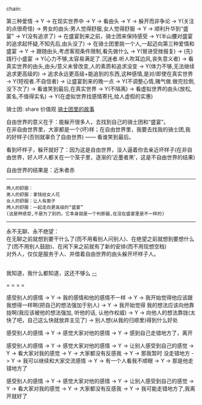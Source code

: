 
chain:

第三种爱情 -> Y -> 在现实世界中 -> Y -> 看由头 -> Y -> 躲开而非争论 -> Y(关注的点很奇怪) -> 男女的由头:男人觉得舒服,女人觉得舒服 -> Y -> 顺利升华到“盛宴” -> Y(没有追求了) -> 在盛宴到来之前，骑士团来保持感受 -> Y(半山腰对盛宴的追求起怀疑,不知先后,由头没了) -> 在骑士团里挑一个人,一起迈向第三种爱情和盛宴 -> Y -> 跟随由头,考虑客观条件限制,看先做什么 -> Y(冒进受挫报复) -> (先)践行小盛宴 -> Y(心力不够,太容易满足了.沉迷者.听人吹耳边风,丧失意义者) -> 看真实世界的由头,由头/意义未曾改变,人的素质和追求没变 -> Y(体力不够,无法继续追求更高级的) -> 追求永远更高级+能追到的东西,这种感情,是对/即使在真实世界 -> Y(短视者.不自信者) -> 让盛宴到来的晚一点 -> Y(不调整心情,赌气做.做完拉倒,没下次了) -> 看谁笑到最后,在真实世界 -> Y(不隔离) -> 看虚拟世界的由头(放松,匿名,不值得实名) -> Y(在虚拟世界找感情寄托,给人虚假的实惠)

骑士团:
share 价值观
[骑士团里的故事](https://www.youtube.com/watch?v=bm-MLEcon80)

自由世界的意义在于：能躲开很多人，去找到自己的骑士团和“盛宴”。<br>
在非自由世界里，大家都是一个(坏)样；在自由世界里，我要去找我的骑士团,我的好样子(否则就辜负了自由世界) —— 看谁笑到最后。

看到坏样子，躲开就好了：因为这是自由世界，没人逼着你去亲近坏样子(在非自由世界，好人坏人都关在一个笼子里，逐渐的‘近墨者黑’，这是不自由世界的结果)

自由世界的结果是：近朱者赤

- - - -

```
两人的舒服：
男人的舒服：拿钱给女人花
女人的舒服：让人有面子
两人的舒服：一起走向更高级的“盛宴”
(这是种感受,不是为了别的。它本身就是一个判断器,在没在盛宴里是不一样的)
```

- - - -

永不无聊、永不绝望：<br>
在无聊之前就想到要干什么了(而不用看别人问别人)、在绝望之前就想到要想什么了(而不用别人鼓励)、在闲下来之前就有了新的安排(而不用现想空档)<br>
对外人，仅仅是服务于人、并借着自由世界的由头躲开坏样子人。<br><br>

我知道，我什么都知道，这还不够么 [--](http://i.imgur.com/LpC5ATM.png#G-Julie-Delpy-90s)


= = = =

感受别人的感情 -> Y -> 我的感情和他的感情不一样 -> Y -> 我开始觉得他应该跟我想得一样啊(把自己的想法强加于别人) -> Y -> 我开始觉得 我的想法应该向他靠拢啊(我应该被他的想法强加, 听他的话, 认他作权威) -> Y -> 向他人的想法靠拢(太快了吧，自己这么快就放弃主见了) -> 别人想(从我的归顺里)得到什么好处

感受别人的感情 -> Y -> 感觉大家对他的感情 -> Y -> 感到自己走错地方了，离开

感受别人的感情 -> Y -> 感觉大家对他的感情 -> Y -> 让别人感受到自己的感觉 -> Y -> 看大家对我的感觉 -> Y -> 大家都没有反感我 -> Y -> 那我暂时 没走错地方 -> Y -> 我可以继续和大家交流感情 -> Y -> 有一个人看我不顺眼 -> Y -> 那是他走错地方了

感受别人的感情 -> Y -> 感觉大家对他的感情 -> Y -> 让别人感受到自己的感觉 -> Y -> 看大家对我的感觉 -> Y -> 大家都没有反感我 -> Y -> 我可能走错地方了,我离开就好了




